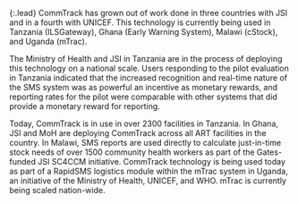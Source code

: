 {:.lead}
CommTrack has grown out of work done in three countries with JSI and in a fourth with UNICEF. This technology is currently being used in Tanzania (ILSGateway), Ghana (Early Warning System), Malawi (cStock), and Uganda (mTrac). 

The Ministry of Health and JSI in Tanzania are in the process of deploying this technology on a national scale. Users responding to the pilot evaluation in Tanzania indicated that the increased recognition and real-time nature of the SMS system was as powerful an incentive as monetary rewards, and reporting rates for the pilot were comparable with other systems that did provide a monetary reward for reporting. 

Today, CommTrack is in use in over 2300 facilities in Tanzania. In Ghana, JSI and MoH are deploying CommTrack across all ART facilities in the country. In Malawi, SMS reports are used directly to calculate just-in-time stock needs of over 1500 community health workers as part of the Gates-funded JSI SC4CCM initiative. CommTrack technology is being used today as part of a RapidSMS logistics module within the mTrac system in Uganda, an initiative of the Ministry of Health, UNICEF, and WHO. mTrac is currently being scaled nation-wide.

